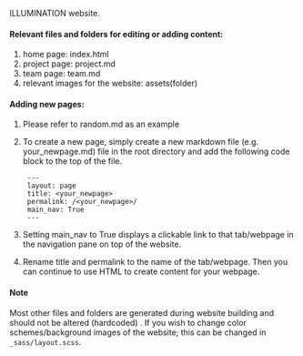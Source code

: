 ILLUMINATION website.

#### Relevant files and folders for editing or adding content:

1. home page: index.html
2. project page: project.md
3. team page: team.md
4. relevant images for the website: assets(folder) 

#### Adding new pages:

1. Please refer to random.md as an example
2. To create a new page, simply create a new markdown file (e.g. your_newpage.md) file in the root directory and add the following code block to the top of the file. 
        
        ---
        layout: page
        title: <your_newpage>  
        permalink: /<your_newpage>/  
        main_nav: True  
        ---  
        
3. Setting main_nav to True displays a clickable link to that tab/webpage in the navigation pane on top of the website.

4. Rename title and permalink to the name of the tab/webpage. Then you can continue to use HTML to create content for your webpage.

#### Note
Most other files and folders are generated during website building and should not be altered (hardcoded) . If you wish to change color schemes/background images of the website; this can be changed in `_sass/layout.scss`.